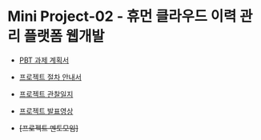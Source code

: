 # Mini Project-02 - 휴먼 클라우드 이력 관리 플랫폼 웹개발

- [PBT 과제 계획서](PBT%20과제%20계획서.md)
- [프로젝트 절차 안내서](프로젝트%20절차%20안내서.md)
- [프로젝트 관찰일지](프로젝트%20관찰일지.md)
- [프로젝트 발표영상](../Mini%20Project-01/프로젝트_발표영상.md)

- ~~[프로젝트 멘토모임]~~